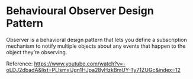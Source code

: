 # Behavioural Observer Design Pattern
Observer is a behavioral design pattern that lets you define a subscription mechanism to notify multiple objects about any events that happen to the object they’re observing.

Reference: https://www.youtube.com/watch?v=-oLDJ2dbadA&list=PLlsmxlJgn1HJpa28yHzkBmUY-Ty71ZUGc&index=12